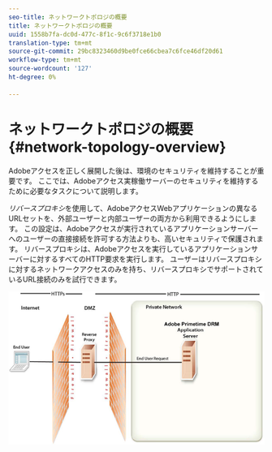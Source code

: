 ```yaml
---
seo-title: ネットワークトポロジの概要
title: ネットワークトポロジの概要
uuid: 1558b7fa-dc0d-477c-8f1c-9c6f3718e1b0
translation-type: tm+mt
source-git-commit: 29bc8323460d9be0fce66cbea7c6fce46df20d61
workflow-type: tm+mt
source-wordcount: '127'
ht-degree: 0%

---
```



# ネットワークトポロジの概要{#network-topology-overview}

Adobeアクセスを正しく展開した後は、環境のセキュリティを維持することが重要です。 ここでは、Adobeアクセス実稼働サーバーのセキュリティを維持するために必要なタスクについて説明します。

*リバースプロキシ*&#x200B;を使用して、AdobeアクセスWebアプリケーションの異なるURLセットを、外部ユーザーと内部ユーザーの両方から利用できるようにします。 この設定は、Adobeアクセスが実行されているアプリケーションサーバーへのユーザーの直接接続を許可する方法よりも、高いセキュリティで保護されます。 リバースプロキシは、Adobeアクセスを実行しているアプリケーションサーバーに対するすべてのHTTP要求を実行します。 ユーザーはリバースプロキシに対するネットワークアクセスのみを持ち、リバースプロキシでサポートされているURL接続のみを試行できます。

<!--<a id="fig-frx-dcg-44"></a>-->

![](assets/AdobeAccess_4_SecureDeployment_web.png)

